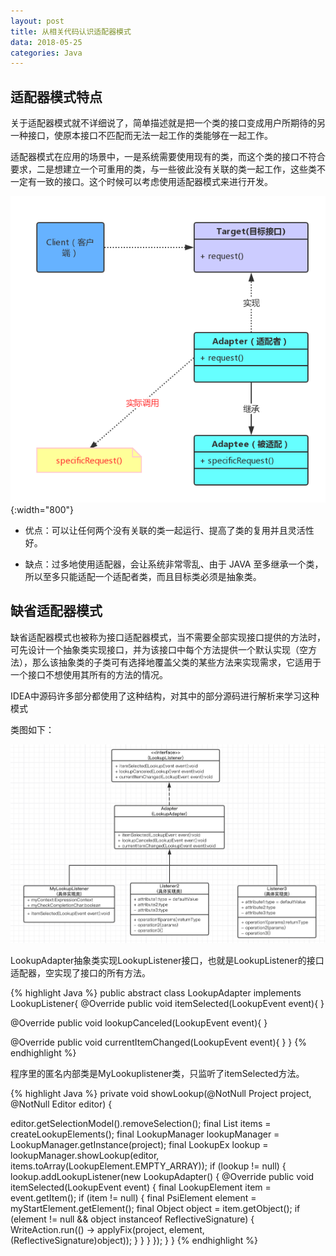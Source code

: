 ```yaml
---
layout: post
title: 从相关代码认识适配器模式
data: 2018-05-25
categories: Java
---
```


## 适配器模式特点

关于适配器模式就不详细说了，简单描述就是把一个类的接口变成用户所期待的另一种接口，使原本接口不匹配而无法一起工作的类能够在一起工作。

适配器模式在应用的场景中，一是系统需要使用现有的类，而这个类的接口不符合要求，二是想建立一个可重用的类，与一些彼此没有关联的类一起工作，这些类不一定有一致的接口。这个时候可以考虑使用适配器模式来进行开发。

![img](/img/adapter20180525.png){:width="800"}


- 优点：可以让任何两个没有关联的类一起运行、提高了类的复用并且灵活性好。

- 缺点：过多地使用适配器，会让系统非常零乱、由于 JAVA 至多继承一个类，所以至多只能适配一个适配者类，而且目标类必须是抽象类。

## 缺省适配器模式

缺省适配器模式也被称为接口适配器模式，当不需要全部实现接口提供的方法时，可先设计一个抽象类实现接口，并为该接口中每个方法提供一个默认实现（空方法），那么该抽象类的子类可有选择地覆盖父类的某些方法来实现需求，它适用于一个接口不想使用其所有的方法的情况。

IDEA中源码许多部分都使用了这种结构，对其中的部分源码进行解析来学习这种模式

类图如下：

![img](/img/LookupAdapter180902.jpg)

LookupAdapter抽象类实现LookupListener接口，也就是LookupListener的接口适配器，空实现了接口的所有方法。

{% highlight Java %}
public abstract class LookupAdapter implements LookupListener{
  @Override
  public void itemSelected(LookupEvent event){
  }

  @Override
  public void lookupCanceled(LookupEvent event){
  }

  @Override
  public void currentItemChanged(LookupEvent event){
  }
}
{% endhighlight %}

程序里的匿名内部类是MyLookuplistener类，只监听了itemSelected方法。

{% highlight Java %}
private void showLookup(@NotNull Project project, @NotNull Editor editor) {
 
  editor.getSelectionModel().removeSelection();
  final List<LookupElement> items = createLookupElements();
  final LookupManager lookupManager = LookupManager.getInstance(project);
  final LookupEx lookup = lookupManager.showLookup(editor, items.toArray(LookupElement.EMPTY_ARRAY));
  if (lookup != null) {
    lookup.addLookupListener(new LookupAdapter() {
      @Override
      public void itemSelected(LookupEvent event) {
        final LookupElement item = event.getItem();
        if (item != null) {
          final PsiElement element = myStartElement.getElement();
          final Object object = item.getObject();
          if (element != null && object instanceof ReflectiveSignature) {
            WriteAction.run(() -> applyFix(project, element, (ReflectiveSignature)object));
          }
        }
      }
    });
  }
}
{% endhighlight %}

